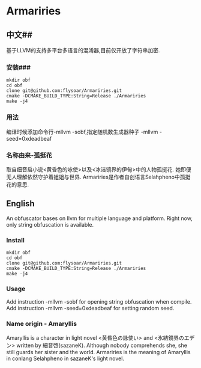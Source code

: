Armariries
================================
## 中文##
基于LLVM的支持多平台多语言的混淆器,目前仅开放了字符串加密.
### 安装###
```shell
mkdir obf
cd obf
clone git@github.com:flysoar/Armariries.git
cmake -DCMAKE_BUILD_TYPE:String=Release ./Armariries
make -j4
```
### 用法
编译时候添加命令行-mllvm -sobf,指定随机数生成器种子 -mllvm -seed=0xdeadbeaf
### 名称由来-孤挺花
取自细音启小说<黄昏色的咏使>以及<冰洁镜界的伊甸>中的人物孤挺花. 她即便无人理解依然守护着姐姐与世界. Armariries是作者自创语言Selahpheno中孤挺花的意思.

## English
An obfuscator bases on llvm for multiple language and platform. Right now, only string obfuscation is available.
### Install
```shell
mkdir obf
cd obf
clone git@github.com:flysoar/Armariries.git
cmake -DCMAKE_BUILD_TYPE:String=Release ./Armariries
make -j4
```
### Usage
Add instruction -mllvm -sobf for opening string obfuscation when compile. Add instruction -mllvm -seed=0xdeadbeaf for setting random seed.
### Name origin - Amaryllis
Amaryllis is a character in light novel <黄昏色の詠使い> and <氷結鏡界のエデン> written by 細音啓(sazaneK). Although nobody comprehends she, she still guards her sister and the world. Armariries is the meaning of Amaryllis in conlang Selahpheno in sazaneK's light novel.
